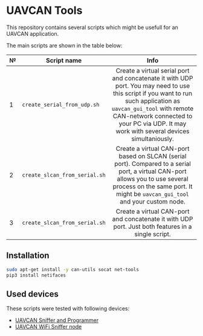 # UAVCAN Tools

This repository contains several scripts which might be usefull for an UAVCAN application.

The main scripts are shown in the table below:

| № | Script name                   | Info                                                 |
| - | ----------------------------- |:----------------------------------------------------:|
| 1 | `create_serial_from_udp.sh`   | Create a virtual serial port and concatenate it with UDP port. You may need to use this script if you want to run such application as `uavcan_gui_tool` with remote CAN-network connected to your PC via UDP. It may work with several devices simultaniously. |
| 2 | `create_slcan_from_serial.sh` | Create a virtual CAN-port based on SLCAN (serial port). Compared to a serial port, a virtual CAN-port allows you to use several process on the same port. It might be `uavcan_gui_tool` and your custom node. |
| 3 | `create_slcan_from_serial.sh` | Create a virtual CAN-port and concatenate it with UDP port. Just both features in a single script. |


## Installation

```bash
sudo apt-get install -y can-utils socat net-tools
pip3 install netifaces
```

## Used devices

These scripts were tested with following devices:
- [UAVCAN Sniffer and Programmer](https://github.com/InnopolisAero/inno_uavcan_node_binaries/blob/master/doc/programmer_sniffer/README.md)
- [UAVCAN WiFi Sniffer node](https://github.com/InnopolisAero/inno_uavcan_node_binaries/blob/master/doc/wifi_bridge/README.md)